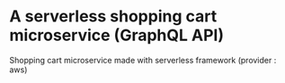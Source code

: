# A serverless shopping cart microservice (GraphQL API)
Shopping cart microservice made with serverless framework (provider : aws)
